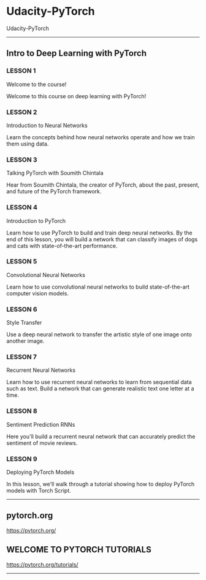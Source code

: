 # Udacity-PyTorch
Udacity-PyTorch

--------


## Intro to Deep Learning with PyTorch




### LESSON 1
Welcome to the course!

Welcome to this course on deep learning with PyTorch!


### LESSON 2
Introduction to Neural Networks

Learn the concepts behind how neural networks operate and how we train them using data.


### LESSON 3
Talking PyTorch with Soumith Chintala

Hear from Soumith Chintala, the creator of PyTorch, about the past, present, and future of the PyTorch framework.


### LESSON 4
Introduction to PyTorch

Learn how to use PyTorch to build and train deep neural networks. By the end of this lesson, you will build a network that can classify images of dogs and cats with state-of-the-art performance.


### LESSON 5
Convolutional Neural Networks

Learn how to use convolutional neural networks to build state-of-the-art computer vision models.


### LESSON 6
Style Transfer

Use a deep neural network to transfer the artistic style of one image onto another image.


### LESSON 7
Recurrent Neural Networks

Learn how to use recurrent neural networks to learn from sequential data such as text. Build a network that can generate realistic text one letter at a time.


### LESSON 8
Sentiment Prediction RNNs

Here you'll build a recurrent neural network that can accurately predict the sentiment of movie reviews.


### LESSON 9
Deploying PyTorch Models

In this lesson, we'll walk through a tutorial showing how to deploy PyTorch models with Torch Script.

-------

## pytorch.org
https://pytorch.org/

## WELCOME TO PYTORCH TUTORIALS
https://pytorch.org/tutorials/



-------
